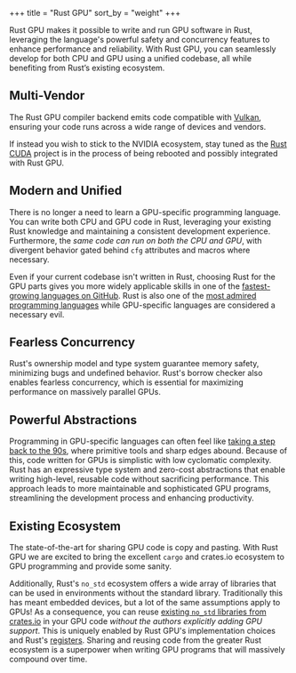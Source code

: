 +++
title = "Rust GPU"
sort_by = "weight"
+++

Rust GPU makes it possible to write and run GPU software in Rust, leveraging the
language's powerful safety and concurrency features to enhance performance and
reliability. With Rust GPU, you can seamlessly develop for both CPU and GPU using a
unified codebase, all while benefiting from Rust’s existing ecosystem.

## Multi-Vendor

The Rust GPU compiler backend emits code compatible with
[Vulkan](https://www.vulkan.org), ensuring your code runs across a wide range of devices
and vendors.

If instead you wish to stick to the NVIDIA ecosystem, stay tuned as the [Rust
CUDA](https://github.com/rust-gpu/rust-cuda) project is in the process of being rebooted
and possibly integrated with Rust GPU.

## Modern and Unified

There is no longer a need to learn a GPU-specific programming language. You can write
both CPU and GPU code in Rust, leveraging your existing Rust knowledge and maintaining a
consistent development experience. Furthermore, the _same code can run on both the CPU
and GPU_, with divergent behavior gated behind `cfg` attributes and macros where
necessary.

Even if your current codebase isn't written in Rust, choosing Rust for the GPU parts
gives you more widely applicable skills in one of the [fastest-growing languages on
GitHub](https://octoverse.github.com/2022/top-programming-languages). Rust is also one
of the [most admired programming
languages](https://github.blog/developer-skills/programming-languages-and-frameworks/why-rust-is-the-most-admired-language-among-developers/)
while GPU-specific languages are considered a necessary evil.

## Fearless Concurrency

Rust's ownership model and type system guarantee memory
safety, minimizing bugs and undefined behavior. Rust's borrow checker also enables
fearless concurrency, which is essential for maximizing performance on massively
parallel GPUs.

## Powerful Abstractions

Programming in GPU-specific languages can often feel like [taking a step back to the
90s](https://xol.io/blah/death-to-shading-languages/), where primitive tools and sharp
edges abound. Because of this, code written for GPUs is simplistic with low cyclomatic
complexity. Rust has an expressive type system and zero-cost abstractions that enable
writing high-level, reusable code without sacrificing performance. This approach leads
to more maintainable and sophisticated GPU programs, streamlining the development
process and enhancing productivity.

## Existing Ecosystem

The state-of-the-art for sharing GPU code is copy
and pasting. With Rust GPU we are excited to bring the excellent `cargo` and
crates.io ecosystem to GPU programming and provide some sanity.

Additionally, Rust's `no_std` ecosystem offers a wide array of libraries that can be
used in environments without the standard library. Traditionally this has meant
embedded devices, but a lot of the same assumptions apply to GPUs! As a
consequence, you can reuse [existing `no_std` libraries from
crates.io](https://crates.io/categories/no-std::no-alloc) in your GPU code _without
the authors explicitly adding GPU support_. This is uniquely enabled by Rust GPU's
implementation choices and Rust's
[registers](https://without.boats/blog/the-registers-of-rust/). Sharing and reusing
code from the greater Rust ecosystem is a superpower when writing GPU programs that
will massively compound over time.
